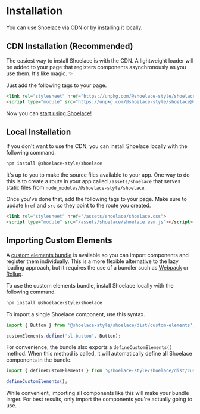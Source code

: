 # Installation

You can use Shoelace via CDN or by installing it locally.

## CDN Installation (Recommended)

The easiest way to install Shoelace is with the CDN. A lightweight loader will be added to your page that registers components asynchronously as you use them. It's like magic. ✨

Just add the following tags to your page.

```html
<link rel="stylesheet" href="https://unpkg.com/@shoelace-style/shoelace@%VERSION%/dist/shoelace/shoelace.css">
<script type="module" src="https://unpkg.com/@shoelace-style/shoelace@%VERSION%/dist/shoelace/shoelace.esm.js"></script>
```

Now you can [start using Shoelace!](/getting-started/usage.md)

## Local Installation

If you don't want to use the CDN, you can install Shoelace locally with the following command. 

```sh
npm install @shoelace-style/shoelace
```

It's up to you to make the source files available to your app. One way to do this is to create a route in your app called `/assets/shoelace` that serves static files from `node_modules/@shoelace-style/shoelace`. 

Once you've done that, add the following tags to your page. Make sure to update `href` and `src` so they point to the route you created.

```html
<link rel="stylesheet" href="/assets/shoelace/shoelace.css">
<script type="module" src="/assets/shoelace/shoelace.esm.js"></script>
```

## Importing Custom Elements

A [custom elements bundle](https://stenciljs.com/docs/custom-elements) is available so you can import components and register them individually. This is a more flexible alternative to the lazy loading approach, but it requires the use of a bundler such as [Webpack](https://webpack.js.org/) or [Rollup](https://rollupjs.org/guide/en/).

To use the custom elements bundle, install Shoelace locally with the following command.

```sh
npm install @shoelace-style/shoelace
```

To import a single Shoelace component, use this syntax.

```js
import { Button } from '@shoelace-style/shoelace/dist/custom-elements';

customElements.define('sl-button', Button);
```

For convenience, the bundle also exports a `defineCustomElements()` method. When this method is called, it will automatically define all Shoelace components in the bundle.

```js
import { defineCustomElements } from '@shoelace-style/shoelace/dist/custom-elements';

defineCustomElements();
```

While convenient, importing all components like this will make your bundle larger. For best results, only import the components you're actually going to use.